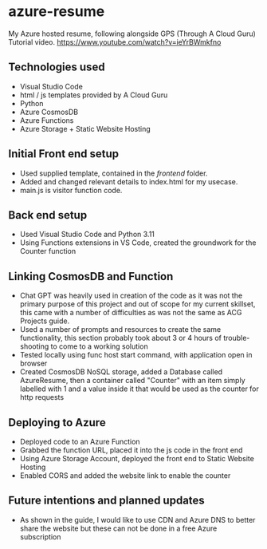 # azure-resume
My Azure hosted resume, following alongside GPS (Through A Cloud Guru) Tutorial video.
https://www.youtube.com/watch?v=ieYrBWmkfno

## Technologies used
- Visual Studio Code
- html / js templates provided by A Cloud Guru
- Python
- Azure CosmosDB
- Azure Functions
- Azure Storage + Static Website Hosting


## Initial Front end setup

- Used supplied template, contained in the *frontend* folder.
- Added and changed relevant details to index.html for my usecase.
- main.js is visitor function code.


## Back end setup

- Used Visual Studio Code and Python 3.11
- Using Functions extensions in VS Code, created the groundwork for the Counter function


## Linking CosmosDB and Function

- Chat GPT was heavily used in creation of the code as it was not the primary purpose of this project and out of scope for my current skillset, this came with a number of difficulties as was not the same as ACG Projects guide.
- Used a number of prompts and resources to create the same functionality, this section probably took about 3 or 4 hours of trouble-shooting to come to a working solution
- Tested locally using func host start command, with application open in browser
- Created CosmosDB NoSQL storage, added a Database called AzureResume, then a container called "Counter" with an item simply labelled with 1 and a value inside it that would be used as the counter for http requests


## Deploying to Azure

- Deployed code to an Azure Function
- Grabbed the function URL, placed it into the js code in the front end
- Using Azure Storage Account, deployed the front end to Static Website Hosting
- Enabled CORS and added the website link to enable the counter

## Future intentions and planned updates

- As shown in the guide, I would like to use CDN and Azure DNS to better share the website but these can not be done in a free Azure subscription